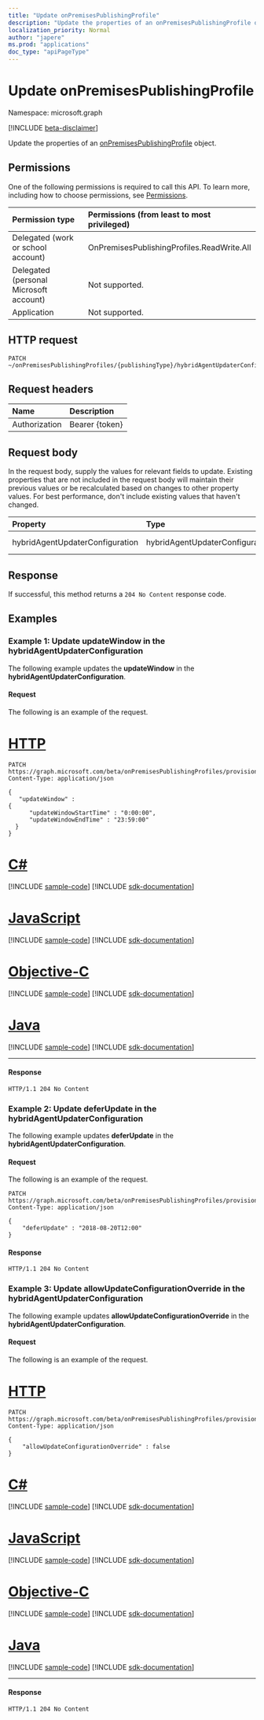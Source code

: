 ```yaml
---
title: "Update onPremisesPublishingProfile"
description: "Update the properties of an onPremisesPublishingProfile object."
localization_priority: Normal
author: "japere"
ms.prod: "applications"
doc_type: "apiPageType"
---
```


# Update onPremisesPublishingProfile

Namespace: microsoft.graph

[!INCLUDE [beta-disclaimer](../../includes/beta-disclaimer.md)]

Update the properties of an [onPremisesPublishingProfile](../resources/onpremisespublishingprofile.md) object.

## Permissions

One of the following permissions is required to call this API. To learn more, including how to choose permissions, see [Permissions](/graph/permissions-reference).

| Permission type                        | Permissions (from least to most privileged) |
|:--------------------------------------|:---------------------------------------------------------|
| Delegated (work or school account)     | OnPremisesPublishingProfiles.ReadWrite.All |
| Delegated (personal Microsoft account) | Not supported. |
| Application                            | Not supported. |

## HTTP request

<!-- { "blockType": "ignored" } -->

```http
PATCH ~/onPremisesPublishingProfiles/{publishingType}/hybridAgentUpdaterConfiguration
```

## Request headers

| Name       | Description|
|:-----------|:-----------|
| Authorization | Bearer {token} |

## Request body

In the request body, supply the values for relevant fields to update. Existing properties that are not included in the request body will maintain their previous values or be recalculated based on changes to other property values. For best performance, don't include existing values that haven't changed.

| Property     | Type        | Description |
|:-------------|:------------|:------------|
|hybridAgentUpdaterConfiguration|hybridAgentUpdaterConfiguration|Represents [hybridAgentUpdaterConfiguration](../resources/hybridagentupdaterconfiguration.md).|

## Response

If successful, this method returns a `204 No Content` response code.

## Examples

### Example 1: Update updateWindow in the hybridAgentUpdaterConfiguration

The following example updates the **updateWindow** in the **hybridAgentUpdaterConfiguration**.

#### Request

The following is an example of the request.

# [HTTP](#tab/http)
<!-- {
  "blockType": "request",
  "name": "update_onpremisespublishingprofile_1"
}-->

```http
PATCH https://graph.microsoft.com/beta/onPremisesPublishingProfiles/provisioning/hybridAgentUpdaterConfiguration
Content-Type: application/json

{
   "updateWindow" :
{
      "updateWindowStartTime" : "0:00:00",
      "updateWindowEndTime" : "23:59:00"
  }
}
```
# [C#](#tab/csharp)
[!INCLUDE [sample-code](../includes/snippets/csharp/update-onpremisespublishingprofile-1-csharp-snippets.md)]
[!INCLUDE [sdk-documentation](../includes/snippets/snippets-sdk-documentation-link.md)]

# [JavaScript](#tab/javascript)
[!INCLUDE [sample-code](../includes/snippets/javascript/update-onpremisespublishingprofile-1-javascript-snippets.md)]
[!INCLUDE [sdk-documentation](../includes/snippets/snippets-sdk-documentation-link.md)]

# [Objective-C](#tab/objc)
[!INCLUDE [sample-code](../includes/snippets/objc/update-onpremisespublishingprofile-1-objc-snippets.md)]
[!INCLUDE [sdk-documentation](../includes/snippets/snippets-sdk-documentation-link.md)]

# [Java](#tab/java)
[!INCLUDE [sample-code](../includes/snippets/java/update-onpremisespublishingprofile-1-java-snippets.md)]
[!INCLUDE [sdk-documentation](../includes/snippets/snippets-sdk-documentation-link.md)]

---


#### Response

<!-- {
  "blockType": "response",
  "truncated": true,
  "@odata.type": "microsoft.graph.onPremisesPublishingProfile"
} -->

```http
HTTP/1.1 204 No Content
```

### Example 2: Update deferUpdate in the hybridAgentUpdaterConfiguration 

The following example updates **deferUpdate** in the **hybridAgentUpdaterConfiguration**.

#### Request

The following is an example of the request.

<!-- {
  "blockType": "request",
  "name": "update_onpremisespublishingprofile_2"
}-->

```http
PATCH https://graph.microsoft.com/beta/onPremisesPublishingProfiles/provisioning/hybridAgentUpdaterConfiguration
Content-Type: application/json

{
    "deferUpdate" : "2018-08-20T12:00"
}
```

#### Response

<!-- {
  "blockType": "response",
  "truncated": true,
  "@odata.type": "microsoft.graph.onPremisesPublishingProfile"
} -->

```http
HTTP/1.1 204 No Content
```

### Example 3: Update allowUpdateConfigurationOverride in the hybridAgentUpdaterConfiguration

The following example updates **allowUpdateConfigurationOverride** in the **hybridAgentUpdaterConfiguration**.

#### Request

The following is an example of the request.

# [HTTP](#tab/http)
<!-- {
  "blockType": "request",
  "name": "update_onpremisespublishingprofile_3"
}-->

```http
PATCH https://graph.microsoft.com/beta/onPremisesPublishingProfiles/provisioning/hybridAgentUpdaterConfiguration
Content-Type: application/json

{
    "allowUpdateConfigurationOverride" : false
}
```
# [C#](#tab/csharp)
[!INCLUDE [sample-code](../includes/snippets/csharp/update-onpremisespublishingprofile-3-csharp-snippets.md)]
[!INCLUDE [sdk-documentation](../includes/snippets/snippets-sdk-documentation-link.md)]

# [JavaScript](#tab/javascript)
[!INCLUDE [sample-code](../includes/snippets/javascript/update-onpremisespublishingprofile-3-javascript-snippets.md)]
[!INCLUDE [sdk-documentation](../includes/snippets/snippets-sdk-documentation-link.md)]

# [Objective-C](#tab/objc)
[!INCLUDE [sample-code](../includes/snippets/objc/update-onpremisespublishingprofile-3-objc-snippets.md)]
[!INCLUDE [sdk-documentation](../includes/snippets/snippets-sdk-documentation-link.md)]

# [Java](#tab/java)
[!INCLUDE [sample-code](../includes/snippets/java/update-onpremisespublishingprofile-3-java-snippets.md)]
[!INCLUDE [sdk-documentation](../includes/snippets/snippets-sdk-documentation-link.md)]

---


#### Response

<!-- {
  "blockType": "response",
  "truncated": true,
  "@odata.type": "microsoft.graph.onPremisesPublishingProfile"
} -->

```http
HTTP/1.1 204 No Content
```

<!-- uuid: 8fcb5dbc-d5aa-4681-8e31-b001d5168d79
2015-10-25 14:57:30 UTC -->
<!-- {
  "type": "#page.annotation",
  "description": "Update onpremisespublishingprofile",
  "keywords": "",
  "section": "documentation",
  "tocPath": ""
}-->



